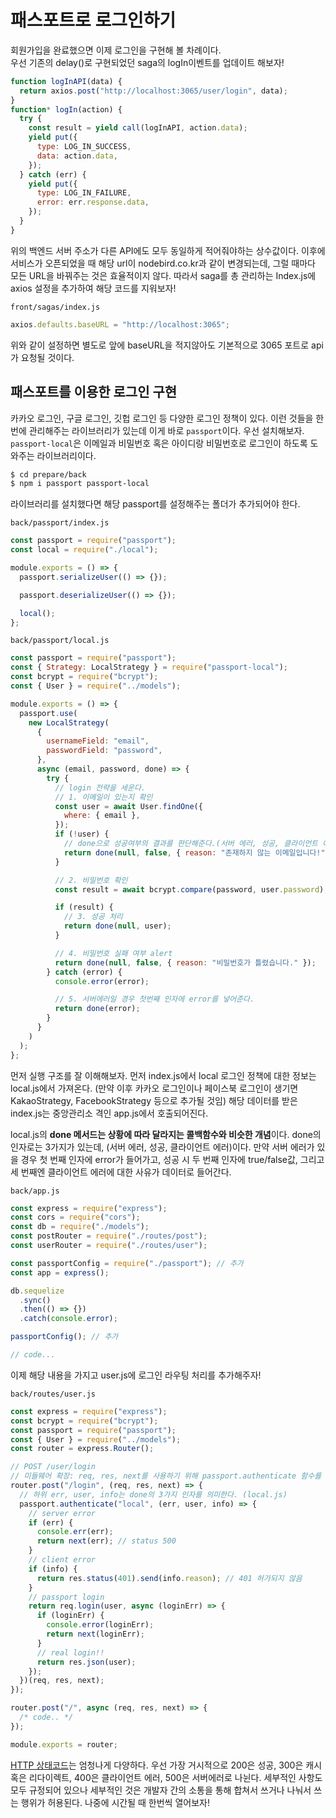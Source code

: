 ﻿# 패스포트로 로그인하기

회원가입을 완료했으면 이제 로그인을 구현해 볼 차례이다.  
우선 기존의 delay()로 구현되었던 saga의 logIn이벤트를 업데이트 해보자!

```jsx
function logInAPI(data) {
  return axios.post("http://localhost:3065/user/login", data);
}
function* logIn(action) {
  try {
    const result = yield call(logInAPI, action.data);
    yield put({
      type: LOG_IN_SUCCESS,
      data: action.data,
    });
  } catch (err) {
    yield put({
      type: LOG_IN_FAILURE,
      error: err.response.data,
    });
  }
}
```

위의 백엔드 서버 주소가 다른 API에도 모두 동일하게 적어줘야하는 상수값이다. 이후에 서비스가 오픈되었을 때 해당 url이 nodebird.co.kr과 같이 변경되는데, 그럴 때마다 모든 URL을 바꿔주는 것은 효율적이지 않다. 따라서 saga를 총 관리하는 Index.js에 axios 설정을 추가하여 해당 코드를 지워보자!

`front/sagas/index.js`

```jsx
axios.defaults.baseURL = "http://localhost:3065";
```

위와 같이 설정하면 별도로 앞에 baseURL을 적지않아도 기본적으로 3065 포트로 api가 요청될 것이다.

## 패스포트를 이용한 로그인 구현

카카오 로그인, 구글 로그인, 깃헙 로그인 등 다양한 로그인 정책이 있다. 이런 것들을 한번에 관리해주는 라이브러리가 있는데 이게 바로 `passport`이다. 우선 설치해보자. `passport-local`은 이메일과 비밀번호 혹은 아이디랑 비밀번호로 로그인이 하도록 도와주는 라이브러리이다.

```bash
$ cd prepare/back
$ npm i passport passport-local
```

라이브러리를 설치했다면 해당 passport를 설정해주는 폴더가 추가되어야 한다.

`back/passport/index.js`

```jsx
const passport = require("passport");
const local = require("./local");

module.exports = () => {
  passport.serializeUser(() => {});

  passport.deserializeUser(() => {});

  local();
};
```

`back/passport/local.js`

```jsx
const passport = require("passport");
const { Strategy: LocalStrategy } = require("passport-local");
const bcrypt = require("bcrypt");
const { User } = require("../models");

module.exports = () => {
  passport.use(
    new LocalStrategy(
      {
        usernameField: "email",
        passwordField: "password",
      },
      async (email, password, done) => {
        try {
          // login 전략을 세운다.
          // 1. 이메일이 있는지 확인
          const user = await User.findOne({
            where: { email },
          });
          if (!user) {
            // done으로 성공여부의 결과를 판단해준다.(서버 에러, 성공, 클라이언트 에러)
            return done(null, false, { reason: "존재하지 않는 이메일입니다!" });
          }

          // 2. 비밀번호 확인
          const result = await bcrypt.compare(password, user.password);

          if (result) {
            // 3. 성공 처리
            return done(null, user);
          }

          // 4. 비밀번호 실패 여부 alert
          return done(null, false, { reason: "비밀번호가 틀렸습니다." });
        } catch (error) {
          console.error(error);

          // 5. 서버에러일 경우 첫번째 인자에 error를 넣어준다.
          return done(error);
        }
      }
    )
  );
};
```

먼저 실행 구조를 잘 이해해보자. 먼저 index.js에서 local 로그인 정책에 대한 정보는 local.js에서 가져온다. (만약 이후 카카오 로그인이나 페이스북 로그인이 생기면 KakaoStrategy, FacebookStrategy 등으로 추가될 것임) 해당 데이터를 받은 index.js는 중앙관리소 격인 app.js에서 호출되어진다.

local.js의 **done 메서드는 상황에 따라 달라지는 콜백함수와 비슷한 개념**이다. done의 인자로는 3가지가 있는데, (서버 에러, 성공, 클라이언트 에러)이다. 만약 서버 에러가 있을 경우 첫 번째 인자에 error가 들어가고, 성공 시 두 번째 인자에 true/false값, 그리고 세 번째엔 클라이언트 에러에 대한 사유가 데이터로 들어간다.

`back/app.js`

```jsx
const express = require("express");
const cors = require("cors");
const db = require("./models");
const postRouter = require("./routes/post");
const userRouter = require("./routes/user");

const passportConfig = require("./passport"); // 추가
const app = express();

db.sequelize
  .sync()
  .then(() => {})
  .catch(console.error);

passportConfig(); // 추가

// code...
```

이제 해당 내용을 가지고 user.js에 로그인 라우팅 처리를 추가해주자!

`back/routes/user.js`

```jsx
const express = require("express");
const bcrypt = require("bcrypt");
const passport = require("passport");
const { User } = require("../models");
const router = express.Router();

// POST /user/login
// 미들웨어 확장: req, res, next를 사용하기 위해 passport.authenticate 함수를 감싸준다.
router.post("/login", (req, res, next) => {
  // 하위 err, user, info는 done의 3가지 인자를 의미한다. (local.js)
  passport.authenticate("local", (err, user, info) => {
    // server error
    if (err) {
      console.err(err);
      return next(err); // status 500
    }
    // client error
    if (info) {
      return res.status(401).send(info.reason); // 401 허가되지 않음
    }
    // passport login
    return req.login(user, async (loginErr) => {
      if (loginErr) {
        console.error(loginErr);
        return next(loginErr);
      }
      // real login!!
      return res.json(user);
    });
  })(req, res, next);
});

router.post("/", async (req, res, next) => {
  /* code.. */
});

module.exports = router;
```

[HTTP 상태코드](https://developer.mozilla.org/ko/docs/Web/HTTP/Status)는 엄청나게 다양하다. 우선 가장 거시적으로 200은 성공, 300은 캐시 혹은 리다이렉트, 400은 클라이언트 에러, 500은 서버에러로 나뉜다. 세부적인 사항도 모두 규정되어 있으나 세부적인 것은 개발자 간의 소통을 통해 합쳐서 쓰거나 나눠서 쓰는 행위가 허용된다. 나중에 시간될 때 한번씩 열어보자!
